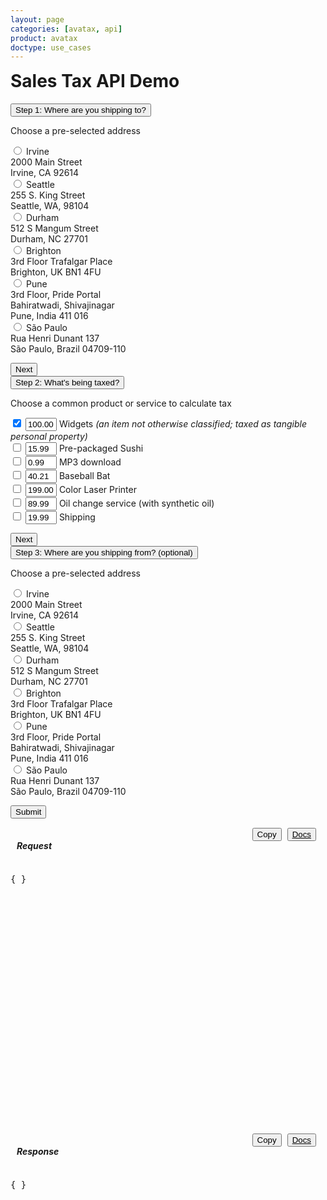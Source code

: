 ```yaml
---
layout: page
categories: [avatax, api]
product: avatax
doctype: use_cases
---
```



<script type='text/javascript'>
    var map;

    const infoboxTemplate = `
        <div class="demo-infobox">
            <h4 id="demo-infobox-header" style="display: inline;">Getting Started</h4>
            <i class="glyphicon glyphicon-remove" id="demo-infobox-icon" style="display: inline;float: right;padding-top:5px;" onClick="hideInfobox()"></i>
            <p id="demo-infobox-text" style="margin-bottom:0;">
                Calculating sales tax is time consuming and painful, but it doesn\'t have to be. Avalara\'s sales tax API automates the process for you! All you need to do to start making quick calculations is choose a product or service and where you\'re shipping from and to. Tinker with the options on the left, click "Submit" and watch the magic happen!
            </p>
            <div class="loading-pulse" style="display: none;margin-top:35px;"></div>
        </div>
    `;

    function displayToolTip(infoboxNotHidden) {
        if (infoboxNotHidden) {
            const topLeft = (map.getPageX(), map.getPageY());

            //Create an infobox that will render in the top left of the map.
            const infobox = new Microsoft.Maps.Infobox(topLeft, {
                htmlContent: infoboxTemplate,
            });

            //Assign the infobox to a map instance.
            infobox.setMap(map);
        }

        return;
    }

    function GetMapWithLine(destLat, destLong, srcLat, srcLong, usAddresses, infoboxNotHidden) {

        if(destLat == null || destLong == null) {
            // destLat = 33.6846603698176;
            // destLong = -117.850629887389;
            map = new Microsoft.Maps.Map('#myMap', {zoom: 3});
            displayToolTip(infoboxNotHidden);
            return;
        }  

        //Single location layer (pushpin)
        if(srcLat == null || srcLong == null) {

            var location  = new Microsoft.Maps.Location(destLat, destLong);         
            map = new Microsoft.Maps.Map('#myMap', {center: location});
            var layer = new Microsoft.Maps.Layer("MyPushpinLayer1");
            layer.add(new Microsoft.Maps.Pushpin(location));
            displayToolTip(infoboxNotHidden);
            map.layers.insert(layer);

            //Exit out since it is a single location.
            return;
        }

        //Source and destination layer (polyline)
        map = new Microsoft.Maps.Map('#myMap', {});
        center = map.getCenter();
        let srcLocation = new Microsoft.Maps.Location(srcLat, srcLong);
        let destLocation = new Microsoft.Maps.Location(destLat, destLong);
        var coords = [destLocation, srcLocation];
        var line = new Microsoft.Maps.Polyline(coords, {strokeColor: 'orange', strokeThickness: 3});
        displayToolTip(infoboxNotHidden);
        map.entities.push(line);
        map.setView({
            center: new Microsoft.Maps.Location(srcLat + 1, destLong + 1),
            zoom: usAddresses ? 4 : 2,
        });
    }
</script>
<script type='text/javascript' src='https://www.bing.com/api/maps/mapcontrol?callback=GetMapWithLine&key=Ahgp_E6MHtyMYBJPCllMKTwJk7Indytl8hVm-Boe6mbyWbcyZvVBUePMDP5OLeiH' async defer></script>

<!-- demo container -->
<div class="row">
    <!-- shortcuts container -->
    <div class="col-md-3">
        <!-- page header -->
        <h1 style="margin-top:0;">Sales Tax API Demo</h1>
        <div id="demo-shortcuts">
            <!-- steps to submit -->
            <div class="row">
                <!-- step 1 / ship to -->
                <button class="accordion active" id='step-one-btn'>Step 1: Where are you shipping to?</button>
                <div class="panel" style="display:block;">
                    <p>Choose a pre-selected address</p>
                    <form id="dropdown-dest-addresses" onChange="fillWithSampleData();" class="demo-form">
                        <!-- national addresses -->
                        <label class="demo-label-container">
                            <input name="address" type="radio" value="2000 Main Street,Irvine,CA,US,92614" lat="33.6846603698176" long="-117.850629887389" class="demo-radio" addressType="national"/>
                            <span class="demo-label"> Irvine</span>
                            <br>
                            <i class="glyphicon glyphicon-map-marker demo-city-marker"></i> 2000 Main Street
                            <br>
                            <span class="demo-city-zip">Irvine, CA 92614</span>
                        </label>
                        <br>
                        <label class="demo-label-container">
                            <input name="address" type="radio" value="255 S. King Street,Seattle,WA,US,98104" lat="47.598100-122.331206" long="-122.331206" class="demo-radio" addressType="national"/>
                            <span class="demo-label"> Seattle</span>
                            <br>
                            <i class="glyphicon glyphicon-map-marker demo-city-marker"></i> 255 S. King Street
                            <br>
                            <span class="demo-city-zip">Seattle, WA, 98104</span>
                        </label>
                        <br>
                        <label class="demo-label-container">
                            <input name="address" type="radio" value="512 S Mangum Street,Durham,NC,US,27701"
                            lat="35.991727" long="-78.902647"  class="demo-radio" addressType="national" />
                            <span class="demo-label"> Durham</span>
                            <br>
                            <i class="glyphicon glyphicon-map-marker demo-city-marker"></i> 512 S Mangum Street
                            <br>
                            <span class="demo-city-zip">Durham, NC 27701</span>
                        </label>
                        <br>
                        <!-- international addresses -->
                        <label class="demo-label-container">
                            <input name="address" type="radio" value="3rd Floor Trafalgar Place,Brighton,Brighton and Hove,UK,BN1 4FU" lat="50.828746" long="-0.139584"  class="demo-radio" addressType="international"/>
                            <span class="demo-label"> Brighton</span>
                            <br>
                            <i class="glyphicon glyphicon-map-marker demo-city-marker"></i> 3rd Floor Trafalgar Place
                            <br>
                            <span class="demo-city-zip">Brighton, UK BN1 4FU</span>
                        </label>
                        <br>
                        <label class="demo-label-container">
                            <input name="address" type="radio" value="Bahiratwadi Shivajinagar,Pune,Maharashtra,India,411 016"
                            lat="18.533946" long="73.827597"  class="demo-radio" addressType="international"/>
                            <span class="demo-label"> Pune</span>
                            <br>
                            <i class="glyphicon glyphicon-map-marker demo-city-marker"></i> 3rd Floor, Pride Portal
                            <br>
                            <span class="demo-city-zip">Bahiratwadi, Shivajinagar</span>
                            <br>
                            <span class="demo-city-zip">Pune, India 411 016</span>
                        </label>
                        <br>
                        <label class="demo-label-container">
                            <input name="address" type="radio" value="Rua Henri Dunant 137,São Paulo,SP,Brazil,04709-110"
                            lat="-23.633102" long="-46.695348"  class="demo-radio" addressType="international"/>
                            <span class="demo-label"> São Paulo</span>
                            <br>
                            <i class="glyphicon glyphicon-map-marker demo-city-marker"></i> Rua Henri Dunant 137
                            <br>
                            <span class="demo-city-zip">São Paulo, Brazil 04709-110</span>
                        </label>
                    </form>
                    <button class="btn btn-primary" type="button" onClick="accordionTrigger('step-one-btn', 'step-two-btn');" style="display:block;">
                        Next
                    </button>
                </div>
                <!-- step 2 / products -->
                <button class="accordion" id='step-two-btn'>Step 2: What's being taxed?</button>
                <div class="panel">
                    <p>Choose a common product or service to calculate tax</p>
                    <form id="dropdown-products" onChange="fillWithSampleData();" class="demo-form">
                        <label class="demo-label demo-label-container">
                            <input value="P0000000" name="product" id="p1c" type="checkbox" description="Widget" checked  class="demo-radio"/>
                            <input value="100.00" type="text" id="p1c-amount" style="width: 50px;">
                            <span class="demo-label"> Widgets <i>(an item not otherwise classified; taxed as tangible personal property)</i></span>
                        </label>
                        <br>
                        <label class="demo-label demo-label-container">
                            <input value="PF160024" name="product" id="p2c" type="checkbox" description="Pre-packaged Sushi"  class="demo-radio"/>
                            <input value="15.99" type="text" id="p2c-amount" style="width: 50px;">
                            <span class="demo-label"> Pre-packaged Sushi</span>
                        </label>
                        <br>
                        <label class="demo-label demo-label-container">
                            <input value="DM040200" name="product" id="p3c" type="checkbox" description="MP3 download"  class="demo-radio"/>
                            <input value="0.99" type="text" id="p3c-amount" style="width: 50px;">
                            <span class="demo-label"> MP3 download</span>
                        </label>
                        <br>
                        <label class="demo-label demo-label-container">
                            <input value="PC040400" name="product" id="p4c" type="checkbox" description="Baseball Bat" class="" />
                            <input value="40.21" type="text" id="p4c-amount" style="width: 50px;">
                            <span class="demo-label"> Baseball Bat</span>
                        </label>
                        <br>
                        <label class="demo-label demo-label-container">
                            <input value="PC070400" name="product" id="p5c" type="checkbox" description="Color Laser Printer" class="" />
                            <input value="199.00" type="text" id="p5c-amount" style="width: 50px;">
                            <span class="demo-label"> Color Laser Printer</span>
                        </label>
                        <br>
                        <label class="demo-label demo-label-container">
                            <input value="SA090700" name="product" id="p6c" type="checkbox" description="Oil change service (with synthetic oil)" class="" />
                            <input value="89.99" type="text" id="p6c-amount" style="width: 50px;">
                            <span class="demo-label"> Oil change service (with synthetic oil)</span>
                        </label>
                        <br>
                        <label class="demo-label demo-label-container">
                            <input value="FR010000" name="product" id="p7c" type="checkbox" description="Shipping"  class="demo-radio" />
                            <input value="19.99" type="text" id="p7c-amount" style="width: 50px;">
                            <span class="demo-label"> Shipping</span>
                        </label>
                        <br>
                    </form>
                    <button class="btn btn-primary" type="button" onClick="accordionTrigger('step-two-btn','step-three-btn');" style="display:block;">
                        Next
                    </button>
                </div>
                <!-- step 3 / ship from -->
                <button class="accordion" id='step-three-btn'>Step 3: Where are you shipping from? (optional)</button>
                <div class="panel">
                    <p>Choose a pre-selected address</p>
                    <form id="dropdown-src-addresses" onChange="fillWithSampleData();" class="demo-form">
                        <label class="demo-label-container">
                            <input name="srcAddress" type="radio" value="2000 Main Street,Irvine,CA,US,92614"
                            lat="33.6846603698176" long="-117.850629887389"  class="demo-radio" addressType="national"/>
                            <span class="demo-label"> Irvine</span>
                            <br>
                            <i class="glyphicon glyphicon-map-marker demo-city-marker"></i> 2000 Main Street
                            <br>
                            <span class="demo-city-zip">Irvine, CA 92614</span>
                        </label>
                        <br>
                        <label class="demo-label-container">
                            <input name="srcAddress" type="radio" value="255 S. King Street,Seattle,WA,US,98104"
                            lat="47.598100-122.331206" long="-122.331206"  class="demo-radio" addressType="national"/>
                            <span class="demo-label"> Seattle</span>
                            <br>
                            <i class="glyphicon glyphicon-map-marker demo-city-marker"></i> 255 S. King Street
                            <br>
                            <span class="demo-city-zip">Seattle, WA, 98104</span>
                        </label>
                        <br>
                        <label class="demo-label-container">
                            <input name="srcAddress" type="radio" value="512 S Mangum Street,Durham,NC,US,27701"
                            lat="35.991727" long="-78.902647"  class="demo-radio" addressType="national"/>
                            <span class="demo-label"> Durham</span>
                            <br>
                            <i class="glyphicon glyphicon-map-marker demo-city-marker"></i> 512 S Mangum Street
                            <br>
                            <span class="demo-city-zip">Durham, NC 27701</span>
                        </label>
                        <br>
                        <!-- international addresses -->
                        <label class="demo-label-container">
                            <input name="srcAddress" type="radio" value="3rd Floor Trafalgar Place,Brighton,Brighton and Hove,UK,BN1 4FU" lat="50.828746" long="-0.139584"  class="demo-radio" addressType="international"/>
                            <span class="demo-label"> Brighton</span>
                            <br>
                            <i class="glyphicon glyphicon-map-marker demo-city-marker"></i> 3rd Floor Trafalgar Place
                            <br>
                            <span class="demo-city-zip">Brighton, UK BN1 4FU</span>
                        </label>
                        <br>
                        <label class="demo-label-container">
                            <input name="srcAddress" type="radio" value="Bahiratwadi Shivajinagar,Pune,Maharashtra,India,411 016"
                            lat="18.533946" long="73.827597"  class="demo-radio" addressType="international"/>
                            <span class="demo-label"> Pune</span>
                            <br>
                            <i class="glyphicon glyphicon-map-marker demo-city-marker"></i> 3rd Floor, Pride Portal
                            <br>
                            <span class="demo-city-zip">Bahiratwadi, Shivajinagar</span>
                            <br>
                            <span class="demo-city-zip">Pune, India 411 016</span>
                        </label>
                        <br>
                        <label class="demo-label-container">
                            <input name="srcAddress" type="radio" value="Rua Henri Dunant 137,São Paulo,SP,Brazil,04709-110"
                            lat="-23.633102" long="-46.695348"  class="demo-radio" addressType="international"/>
                            <span class="demo-label"> São Paulo</span>
                            <br>
                            <i class="glyphicon glyphicon-map-marker demo-city-marker"></i> Rua Henri Dunant 137
                            <br>
                            <span class="demo-city-zip">São Paulo, Brazil 04709-110</span>
                        </label>
                    </form>
                    <button class="btn btn-primary" type="button" onClick="ApiRequest();" style="display:block;">
                        Submit
                    </button>
                </div>
            </div>
        </div>
        <!-- end shortcuts -->
    </div>
    <!-- map and api details container -->
    <div class="col-md-9">
        <!-- map row -->
        <div class="row">
            <div id="myMap"></div>
        </div>
        <!-- api details row -->
        <div class="row" id="demo-api-details">
            <!-- request output -->
            <div class="console-req-container api-console-output col-md-6" id="demo-console-req" >
                <div class="row" style="margin-top:15px;margin-left:10px;margin-right:10px;">
                    <h5 class="console-output-header" style="display:inline-block;margin-left:0px;">
                        Request
                    </h5>
                    <div style="display:inline-block;float:right;" class="btn-group">
                        <button class="btn btn-link" type="submit" onClick="copyToClipboard('#demo-console-input');" style="color:#000000;margin-right:5px;display:inline;">
                            <i class="glyphicon glyphicon-copy"></i>Copy
                        </button>
                        <button class="btn btn-link" style="display:inline;color:#000000;margin-right:5px;">
                            <a href="https://developer.avalara.com/api-reference/avatax/rest/v2/models/CreateTransactionModel/" style="color:#000000;" target="_blank">
                                <i class="glyphicon glyphicon-list-alt"></i>Docs
                            </a>
                        </button>
                    </div>
                </div>
                <div class="code-snippet reqScroll" id="demo-console-req" style="height:400px;">
                    <pre id="demo-console-input">{ }</pre>
                </div>
            </div>
            <!-- response output -->
            <div class="col-md-6 console-res-container api-console-output" id="demo-console-res">
                <div class="row" style="margin-top:15px;margin-left:10px;margin-right:10px;">
                    <h5 class="console-output-header" style="display:inline-block;margin-left:0px;">
                        Response
                    </h5>
                    <div style="display:inline-block;float:right;" class="btn-group">
                        <button class="btn btn-link" type="submit" onClick="copyToClipboard('#demo-console-input');" style="color:#000000;margin-right:5px;display:inline;">
                            <i class="glyphicon glyphicon-copy"></i>Copy
                        </button>
                        <button class="btn btn-link" style="display:inline;color:#000000;margin-right:5px;">
                            <a href="https://developer.avalara.com/api-reference/avatax/rest/v2/models/CreateTransactionModel/" style="color:#000000;" target="_blank">
                                <i class="glyphicon glyphicon-list-alt"></i>Docs
                            </a>
                        </button>
                    </div>
                </div>
                <div class="code-snippet respScroll" style="height:400px;">
                    <div class="loading-pulse" style="display: none;"></div>
                    <pre id="demo-console-output">{ }</pre>
                </div>
            </div>
            <!-- end response output -->
        </div>
        <!-- end api details row-->
    </div>
    <!-- end map & api details container-->
</div>
<!-- end demo container -->